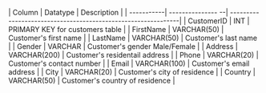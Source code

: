 | Column     | Datatype          | Description                                                   |
| -----------| --------------- --| --------------------------------------------------------------|
| CustomerID |  INT              | PRIMARY KEY for customers table                               |
| FirstName  | VARCHAR(50)       | Customer's first name                                         |
| LastName   | VARCHAR(50)       | Customer's last name                                          |
| Gender     | VARCHAR           | Customer's gender Male/Female                                 |
| Address    | VARCHAR(200)      | Customer's residentail address                                |
| Phone      | VARCHAR(20)       | Customer's contact number                                     |
| Email      | VARCHAR(100)      | Customer's email address                                      |
| City       | VARCHAR(20)       | Customer's city of residence                                  |
| Country    | VARCHAR(50)       | Customer's country of residence                               |

